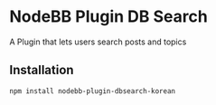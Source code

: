 # NodeBB Plugin DB Search

A Plugin that lets users search posts and topics

## Installation

    npm install nodebb-plugin-dbsearch-korean



